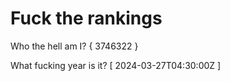 # Fuck the rankings

Who the hell am I?
{ 3746322 }

What fucking year is it?
[ 2024-03-27T04:30:00Z ]
